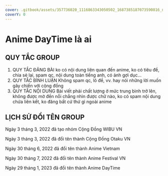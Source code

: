```yaml
---
cover: .gitbook/assets/357736020_1116863343050502_1687385187073590816_n (1).jpg
coverY: 0
---
```


# Anime DayTime là ai

## QUY TẮC GROUP

1. QUY TẮC ĐĂNG BÀI ko có nội dung liên quan đến anime, ko có tiêu đề, chia sẻ lại, spam qc, nội dung toàn tiếng anh, có ảnh gợi dục…
2. QUY TẮC BÌNH LUẬN Không spam qc, lô đề, vv. hay nói những lời muốn gây chiến với cộng đồng
3. QUY TẮC NỘI DUNG Bài viết phải chất lượng ở mức trung bình trở lên, không được mờ đến nỗi chẳng nhìn được chữ nào, ko có spam nội dung chứa liên kết, ko đăng bất cứ thứ gì ngoài anime

## LỊCH SỬ ĐỔI TÊN GROUP

Ngày 3 tháng 3, 2022 đã tạo nhóm Cộng Đồng WIBU VN

Ngày 3 tháng 3, 2022 đã đổi tên thành Cộng Đồng Otaku VN

Ngày 30 tháng 6, 2022 đã đổi tên thành Anime Vietnam

Ngày 30 tháng 7, 2022 đã đổi tên thành Anime Festival VN

Ngày 29 tháng 1, 2023 đã đổi tên thành Anime DayTime
